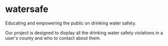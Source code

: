 watersafe
=========

Educating and empowering the public on drinking water safety.

Our project is designed to display all the drinking water safety violations in a user's county and who to contact about them.
